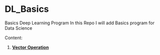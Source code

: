# DL_Basics
Basics Deep Learning Program 
In this Repo I will add Basics program for Data Science

Content:
  1. [**Vector Operation**](https://github.com/somnath119/DL_Basics/blob/master/VectorOperation.ipynb)
